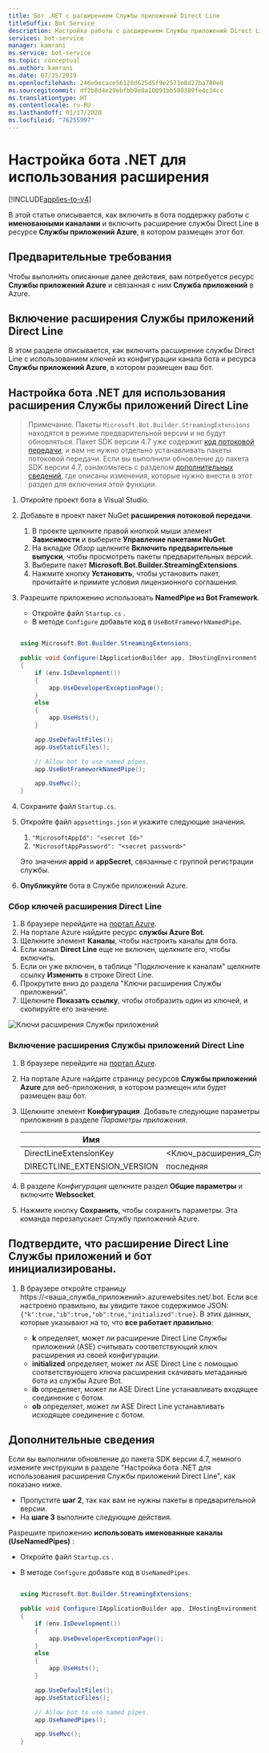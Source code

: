 ```yaml
---
title: Бот .NET с расширением Службы приложений Direct Line
titleSuffix: Bot Service
description: Настройка работы с расширением Службы приложений Direct Line в боте .NET
services: bot-service
manager: kamrani
ms.service: bot-service
ms.topic: conceptual
ms.author: kamrani
ms.date: 07/25/2019
ms.openlocfilehash: 246e9ecace56126d625d5f9e2571e8d27ba780e8
ms.sourcegitcommit: df2b8d4e29ebfbb9e8a10091bb580389fe4c34cc
ms.translationtype: HT
ms.contentlocale: ru-RU
ms.lasthandoff: 01/17/2020
ms.locfileid: "76255997"
---
```

# <a name="configure-net-bot-for-extension"></a>Настройка бота .NET для использования расширения

[!INCLUDE[applies-to-v4](includes/applies-to.md)]

В этой статье описывается, как включить в бота поддержку работы с **именованными каналами** и включить расширение службы Direct Line в ресурсе **Службы приложений Azure**, в котором размещен этот бот.  

## <a name="prerequisites"></a>Предварительные требования

Чтобы выполнить описанные далее действия, вам потребуется ресурс **Службы приложений Azure** и связанная с ним **Служба приложений** в Azure.

## <a name="enable-direct-line-app-service-extension"></a>Включение расширения Службы приложений Direct Line

В этом разделе описывается, как включить расширение службы Direct Line с использованием ключей из конфигурации канала бота и ресурса **Службы приложений Azure**, в котором размещен ваш бот.

## <a name="update-net-bot-to-use-direct-line-app-service-extension"></a>Настройка бота .NET для использования расширения Службы приложений Direct Line

>Примечание. Пакеты `Microsoft.Bot.Builder.StreamingExtensions` находятся в режиме предварительной версии и не будут обновляться. Пакет SDK версии 4.7 уже содержит [код потоковой передачи](https://github.com/microsoft/botbuilder-dotnet/tree/master/libraries/Microsoft.Bot.Builder/Streaming), и вам не нужно отдельно устанавливать пакеты потоковой передачи. Если вы выполнили обновление до пакета SDK версии 4.7, ознакомьтесь с разделом [дополнительных сведений](bot-service-channel-directline-extension-net-bot.md#additional-information), где описаны изменения, которые нужно внести в этот раздел для включения этой функции. 

1. Откройте проект бота в Visual Studio.
2. Добавьте в проект пакет NuGet **расширения потоковой передачи**.
    1. В проекте щелкните правой кнопкой мыши элемент **Зависимости** и выберите **Управление пакетами NuGet**.
    2. На вкладке *Обзор* щелкните **Включить предварительные выпуски**, чтобы просмотреть пакеты предварительных версий.
    3. Выберите пакет **Microsoft.Bot.Builder.StreamingExtensions**.
    4. Нажмите кнопку **Установить**, чтобы установить пакет, прочитайте и примите условия лицензионного соглашения. 
3. Разрешите приложению использовать **NamedPipe из Bot Framework**.
    - Откройте файл `Startup.cs` .
    - В методе ``Configure`` добавьте код в ``UseBotFrameworkNamedPipe``.

    ```csharp

    using Microsoft.Bot.Builder.StreamingExtensions;

    public void Configure(IApplicationBuilder app, IHostingEnvironment env)
    {
        if (env.IsDevelopment())
        {
            app.UseDeveloperExceptionPage();
        }
        else
        {
            app.UseHsts();
        }

        app.UseDefaultFiles();
        app.UseStaticFiles();

        // Allow bot to use named pipes.
        app.UseBotFrameworkNamedPipe();

        app.UseMvc();
    }
    ```

4. Сохраните файл `Startup.cs`.
5. Откройте файл `appsettings.json` и укажите следующие значения.
    1. `"MicrosoftAppId": "<secret Id>"`
    2. `"MicrosoftAppPassword": "<secret password>"`

    Это значения **appid** и **appSecret**, связанные с группой регистрации службы.

6. **Опубликуйте** бота в Службе приложений Azure.

### <a name="gather-your-direct-line-extension-keys"></a>Сбор ключей расширения Direct Line

1. В браузере перейдите на [портал Azure](https://portal.azure.com/).
1. На портале Azure найдите ресурс **службы Azure Bot**.
1. Щелкните элемент **Каналы**, чтобы настроить каналы для бота.
1. Если канал **Direct Line** еще не включен, щелкните его, чтобы включить. 
1. Если он уже включен, в таблице "Подключение к каналам" щелкните ссылку **Изменить** в строке Direct Line.
1. Прокрутите вниз до раздела "Ключи расширения Службы приложений". 
1. Щелкните **Показать ссылку**, чтобы отобразить один из ключей, и скопируйте его значение.

![Ключи расширения Службы приложений](./media/channels/direct-line-extension-extension-keys.png)

### <a name="enable-the-direct-line-app-service-extension"></a>Включение расширения Службы приложений Direct Line

1. В браузере перейдите на [портал Azure](https://portal.azure.com/).
1. На портале Azure найдите страницу ресурсов **Службы приложений Azure** для веб-приложения, в котором размещен или будет размещен ваш бот.
1. Щелкните элемент **Конфигурация**. Добавьте следующие параметры приложения в разделе *Параметры приложения*.

    |Имя|Значение|
    |---|---|
    |DirectLineExtensionKey|<Ключ_расширения_Службы_приложений_из_раздела_1>|
    |DIRECTLINE_EXTENSION_VERSION|последняя|

1. В разделе *Конфигурация* щелкните раздел **Общие параметры** и включите **Websocket**.
1. Нажмите кнопку **Сохранить**, чтобы сохранить параметры. Эта команда перезапускает Службу приложений Azure.

## <a name="confirm-direct-line-app-extension-and-the-bot-are-initialized"></a>Подтвердите, что расширение Direct Line Службы приложений и бот инициализированы.

1. В браузере откройте страницу https://<ваша_служба_приложений>.azurewebsites.net/.bot. Если все настроено правильно, вы увидите такое содержимое JSON: `{"k":true,"ib":true,"ob":true,"initialized":true}`. В этих данных, которые указывают на то, что **все работает правильно**:

    - **k** определяет, может ли расширение Direct Line Службы приложений (ASE) считывать соответствующий ключ расширения из своей конфигурации. 
    - **initialized** определяет, может ли ASE Direct Line с помощью соответствующего ключа расширения скачивать метаданные бота из службы Azure Bot.
    - **ib** определяет, может ли ASE Direct Line устанавливать входящее соединение с ботом.
    - **ob** определяет, может ли ASE Direct Line устанавливать исходящее соединение с ботом. 

## <a name="additional-information"></a>Дополнительные сведения 

Если вы выполнили обновление до пакета SDK версии 4.7, немного измените инструкции в разделе "Настройка бота .NET для использования расширения Службы приложений Direct Line", как показано ниже. 
- Пропустите **шаг 2**, так как вам не нужны пакеты в предварительной версии. 
- На **шаге 3** выполните следующие действия.  

Разрешите приложению **использовать именованные каналы (UseNamedPipes)** :
- Откройте файл `Startup.cs` .
- В методе ``Configure`` добавьте код в ``UseNamedPipes``.

    ```csharp

    using Microsoft.Bot.Builder.StreamingExtensions;

    public void Configure(IApplicationBuilder app, IHostingEnvironment env)
    {
        if (env.IsDevelopment())
        {
            app.UseDeveloperExceptionPage();
        }
        else
        {
            app.UseHsts();
        }

        app.UseDefaultFiles();
        app.UseStaticFiles();

        // Allow bot to use named pipes.
        app.UseNamedPipes();

        app.UseMvc();
    }

    ```

